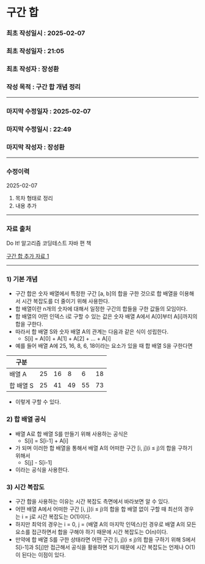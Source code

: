 # 구간 합

### 최초 작성일시 : 2025-02-07
### 최초 작성일자 : 21:05
### 최초 작성자 : 장성환
### 작성 목적 : 구간 합 개념 정리
---

### 마지막 수정일자 : 2025-02-07
### 마지막 수정일시 : 22:49
### 마지막 작성자 : 장성환

---
### 수정이력

2025-02-07
1. 목차 형태로 정리
2. 내용 추가


---
### 자료 출처

Do It! 알고리즘 코딩테스트 자바 편 책

[구간 합 추가 자료 1](https://velog.io/@ymj7250/%EB%B0%B1%EC%A4%80-%EA%B5%AC%EA%B0%84%ED%95%A9)


---

### 1) 기본 개념
* 구간 합은 숫자 배열에서 특정한 구간 [a, b]의 합을 구한 것으로 합 배열을 이용해서 시간 복잡도를 더 줄이기 위해 사용한다.
* 합 배열이란 n개의 숫자에 대해서 일정한 구간의 합들을 구한 값들의 모임이다. 
* 합 배열의 어떤 인덱스 i로 구할 수 있는 값은 숫자 배열 A에서 A[0]부터 A[i]까지의 합을 구한다.
* 따라서 합 배열 S와 숫자 배열 A의 관계는 다음과 같은 식이 성립한다.
  * S[i] = A[0] + A[1] + A[2] + ... + A[i]
* 예를 들어 배열 A에 25, 16, 8, 6, 18이라는 요소가 있을 때 합 배열 S을 구한다면

|구분|||||| 
|---|---|---|---|---|---|
|배열 A|25|16|8|6|18|
|합 배열 S|25|41|49|55|73|

* 이렇게 구할 수 있다.

### 2) 합 배열 공식

* 배열 A로 합 배열 S를 만들기 위해 사용하는 공식은 
  * S[i] = S[i-1] + A[i]
* 가 되며 이러한 합 배열을 통해서 배열 A의 어떠한 구간 [i, j](i ≤ j)의 합을 구하기 위해서
  * S[j] - S[i-1]
* 이라는 공식을 사용한다.

### 3) 시간 복잡도

* 구간 합을 사용하는 이유는 시간 복잡도 측면에서 바라보면 알 수 있다.
* 어떤 배열 A에서 어떠한 구간 [i, j](i ≤ j)의 합을 합 배열 없이 구할 때 최선의 경우는 i = j로 시간 복잡도는 Ο(1)이다.
* 하지만 최악의 경우는 i = 0, j = (배열 A의 마지막 인덱스)인 경우로 배열 A의 모든 요소를 접근하면서 합을 구해야 하기 때문에 시간 복잡도는 Ο(n)이다.
* 만약에 합 배열 S를 구한 상태라면 어떤 구간 [i, j](i ≤ j)의 합을 구하기 위해 S에서 S[i-1]과 S[j]만 접근해서 공식을 활용하면 되기 때문에 시간 복잡도는 언제나 Ο(1)이 된다는 이점이 있다.
